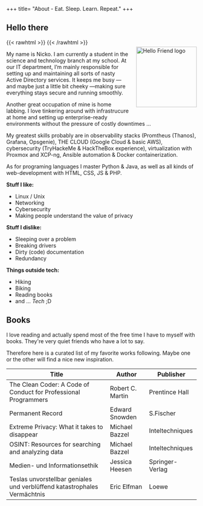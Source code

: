 +++
title= "About - Eat. Sleep. Learn. Repeat."
+++

## Hello there

{{< rawhtml >}}
    <img src="/favicon-full.png" alt="Hello Friend logo" style="float: right; height: 160px; margin: 20px 0px 20px 20px;">
{{< /rawhtml >}}

My name is Nicko. I am currently a student in the science and technology branch at my school.
At our IT department, I’m mainly responsible for setting up and maintaining all sorts of nasty Active Directory services. It keeps me busy — and maybe just a little bit cheeky —making sure everything stays secure and running smoothly.

Another great occupation of mine is home labbing. I love tinkering around with infrastrucure at home and setting up enterprise-ready environments without the pressure of costly downtimes ...

My greatest skills probably are in observability stacks (Promtheus (Thanos), Grafana, Opsgenie), THE CLOUD (Google Cloud & basic AWS), cybersecurity (TryHackeMe & HackTheBox experience), virtualization with Proxmox and XCP-ng, Ansible automation & Docker containerization.

As for programing languages I master Python & Java, as well as all kinds of web-development with HTML, CSS, JS & PHP.

**Stuff I like:**

- Linux / Unix
- Networking
- Cybersecurity
- Making people understand the value of privacy

**Stuff I dislike:**

- Sleeping over a problem
- Breaking drivers
- Dirty (code) documentation
- Redundancy

**Things outside tech:**

- Hiking
- Biking
- Reading books
- and ... _Tech_ ;D

## Books
I love reading and actually spend most of the free time I have to myself with books. They're very quiet friends who have a lot to say.

Therefore here is a curated list of my favorite works following. Maybe one or the other will find a nice new inspiration. 

Title									                                    |	Author			    |	Publisher
---									                                        |	---			        |   ---
The Clean Coder: A Code of Conduct for Professional Programmers 	        |	Robert C. Martin	|	Prentince Hall
Permanent Record							                                |	Edward Snowden		|	S.Fischer
Extreme Privacy: What it takes to disappear				                    |	Michael Bazzel		|	Inteltechniques
OSINT: Resources for searching and analyzing data			                |	Michael Bazzel		|	Inteltechniques
Medien- und Informationsethik						                        |	Jessica Heesen		|	Springer-Verlag
Teslas unvorstellbar geniales und verblüffend katastrophales Vermächtnis    |	Eric Elfman		    |	Loewe
